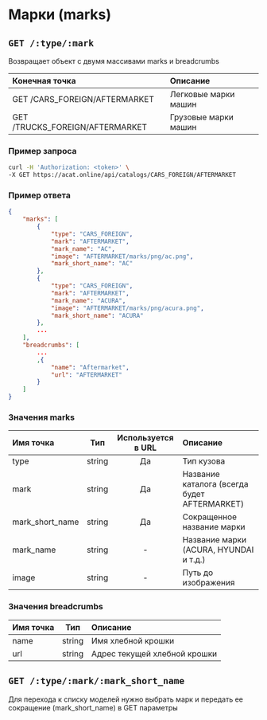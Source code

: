 # Марки (marks)

## `GET /:type/:mark`

Возвращает объект с двумя массивами marks и breadcrumbs

| Конечная точка | Описание |
| :---- | :--------------- |
| GET /CARS_FOREIGN/AFTERMARKET | Легковые марки машин |
| GET /TRUCKS_FOREIGN/AFTERMARKET | Грузовые марки машин |

### Пример запроса

```bash
curl -H 'Authorization: <token>' \
-X GET https://acat.online/api/catalogs/CARS_FOREIGN/AFTERMARKET
```

### Пример ответа

```json
{
    "marks": [
        {
            "type": "CARS_FOREIGN",
            "mark": "AFTERMARKET",
            "mark_name": "AC",
            "image": "AFTERMARKET/marks/png/ac.png",
            "mark_short_name": "AC"
        },
        {
            "type": "CARS_FOREIGN",
            "mark": "AFTERMARKET",
            "mark_name": "ACURA",
            "image": "AFTERMARKET/marks/png/acura.png",
            "mark_short_name": "ACURA"
        },
        ...
    ],
    "breadcrumbs": [
        ...
        ,{
            "name": "Aftermarket",
            "url": "AFTERMARKET"
        }
    ]
}
```

### Значения marks

| Имя точка | Тип | Используется в URL | Описание |
| :---- | :------: | :------: | :--------------- |
| type | string | Да | Тип кузова |
| mark | string | Да | Название каталога (всегда будет AFTERMARKET) |
| mark_short_name | string | Да | Сокращенное название марки |
| mark_name | string | - | Название марки (ACURA, HYUNDAI и т.д.) |
| image | string | - | Путь до изображения |

### Значения breadcrumbs

| Имя точка | Тип | Описание |
| :---- | :------: | :--------------- |
| name | string | Имя хлебной крошки |
| url | string | Адрес текущей хлебной крошки |


## `GET /:type/:mark/:mark_short_name`

Для перехода к списку моделей нужно выбрать марк и передать ее сокращение (mark_short_name) в GET параметры